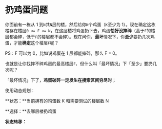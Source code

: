 # 扔鸡蛋问题

你面前有一栋从 1 到`N`共`N`层的楼，然后给你`K`个鸡蛋（`K`至少为 1）。现在确定这栋楼存在楼层`0 <= F <= N`，在这层楼将鸡蛋扔下去，鸡蛋**恰好没摔碎**（高于`F`的楼层都会碎，低于`F`的楼层都不会碎）。现在问你，**最坏**情况下，你**至少**要扔几次鸡蛋，才能**确定**这个楼层`F`呢？

PS：F 可以为 0，比如说鸡蛋在 1 层都能摔碎，那么 F = 0。

也就是让你找摔不碎鸡蛋的最高楼层`F`，但什么叫「最坏情况」下「至少」要扔几次呢？

「最坏情况」下了，**鸡蛋破碎一定发生在搜索区间穷尽时**；



使用动态规划：

**状态：**当前拥有的鸡蛋数 K 和需要测试的楼层数 N

**选择：**去哪层楼扔鸡蛋

**状态转移：**


